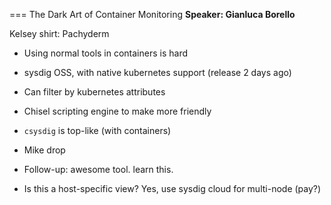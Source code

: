 === The Dark Art of Container Monitoring
**Speaker: Gianluca Borello**

Kelsey shirt: Pachyderm

* Using normal tools in containers is hard
* sysdig OSS, with native kubernetes support (release 2 days ago)
* Can filter by kubernetes attributes
* Chisel scripting engine to make more friendly
* `csysdig` is top-like (with containers)
*  Mike drop


* Follow-up: awesome tool. learn this.
* Is this a host-specific view? Yes, use sysdig cloud for multi-node (pay?)

